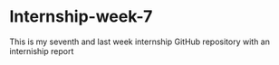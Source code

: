 # Internship-week-7
This is my seventh and last  week  internship GitHub repository with an interniship report
